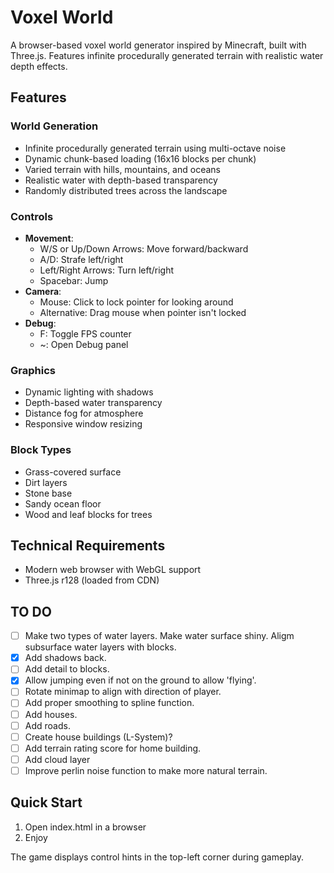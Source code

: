 # Voxel World

A browser-based voxel world generator inspired by Minecraft, built with Three.js. Features infinite procedurally generated terrain with realistic water depth effects.

## Features

### World Generation
- Infinite procedurally generated terrain using multi-octave noise
- Dynamic chunk-based loading (16x16 blocks per chunk)
- Varied terrain with hills, mountains, and oceans
- Realistic water with depth-based transparency
- Randomly distributed trees across the landscape

### Controls
- **Movement**:
  - W/S or Up/Down Arrows: Move forward/backward
  - A/D: Strafe left/right
  - Left/Right Arrows: Turn left/right
  - Spacebar: Jump
- **Camera**:
  - Mouse: Click to lock pointer for looking around
  - Alternative: Drag mouse when pointer isn't locked
- **Debug**:
  - F: Toggle FPS counter
  - ~: Open Debug panel

### Graphics
- Dynamic lighting with shadows
- Depth-based water transparency
- Distance fog for atmosphere
- Responsive window resizing

### Block Types
- Grass-covered surface
- Dirt layers
- Stone base
- Sandy ocean floor
- Wood and leaf blocks for trees

## Technical Requirements
- Modern web browser with WebGL support
- Three.js r128 (loaded from CDN)

## TO DO
 - [ ] Make two types of water layers. Make water surface shiny. Aligm subsurface water layers with blocks.
 - [X] Add shadows back.
 - [ ] Add detail to blocks.
 - [X] Allow jumping even if not on the ground to allow 'flying'.
 - [ ] Rotate minimap to align with direction of player.
 - [ ] Add proper smoothing to spline function.
 - [ ] Add houses.
 - [ ] Add roads.
 - [ ] Create house buildings (L-System)?
 - [ ] Add terrain rating score for home building. 
 - [ ] Add cloud layer
 - [ ] Improve perlin noise function to make more natural terrain.

## Quick Start
1. Open index.html in a browser
2. Enjoy

The game displays control hints in the top-left corner during gameplay. 
